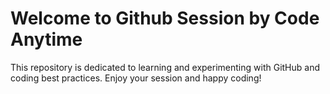 # Welcome to Github Session by Code Anytime

This repository is dedicated to learning and experimenting with GitHub and coding best practices. Enjoy your session and happy coding!
